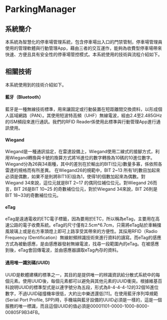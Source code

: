 # ParkingManager

## 系統簡介
本系統為智慧化的停車場管理系統，包含停車場出入口的門禁管制，停車場管理員使用的管理軟體與行動管理App，藉由三者的交互運作，能夠為收費型停車場帶來快速、方便且具有安全性的停車場管控模式。本系統使用的技術與流程介紹如下。

## 相關技術
本系統使用到的技術介紹如下。

#### 藍牙（Bluetooth）
藍牙是一種無線技術標準，用來讓固定或行動裝置在短距離間交換資料，以形成個人區域網路（PAN）。其使用短波特高頻（UHF）無線電波，經由2.4至2.485GHz的ISM頻段來進行通訊。我們的RFID Reader係使用此標準與行動管理App進行通訊使用。

#### Wiegand
Wiegand是一種通訊協定，在雷達設備上，Wiegand使用二線式的接腳方式，利用Wiegand轉換與卡號的換算方式將16進位的數字轉換為10碼的10進位數字。Wiegand分為26與34兩種，其中的差別在於輸出的BIT(位元)數量多寡，係依照各雷達的規格而有所差異。
在Wiegand26的規範中，BIT 2~13 所有1的數目加起來必須是偶數，如果不是則將BIT1(E)設為1，使得1的個數加起來為偶數。對Wiegand 34來說，這位元就是BIT 2~17 的偶同位補位位元。對Wiegand 26而言，BIT 26是BIT 10~25 的奇數補位位元，對於Wiegand 34來說，BIT 26則是 BIT 18~33的奇數補位位元。

#### eTag
eTag是遠通電收的ETC電子標籤，因為要用於ETC，所以稱為eTag，主要用在高速公路的電子收費系統。eTag的尺寸僅有2.5cm*6.7cm，只需將eTag貼於車輛擋風玻璃上或是右方車頭燈上即可上路享受其帶來的方便性。其採用RFID（Radio Frequency IDentification）無線射頻辨識技術來進行資料的讀寫。而eTag的感應方式為被動感應，是由感應器發射無線電波，找尋一段範圍內的eTag。在被感應到後，eTag會回傳電波，並由感應器讀取eTag內存的資料。

#### 通用唯一識別碼(UUID)
UUID是軟體建構的標準之一，其目的是提供唯一的辨識資訊給分散式系統中的每個元素。使用UUID後，每個元素都可以避免與其他元素的UUID衝突。根據維基百科說明UUID的標準型式是以連字號分為五段，形式為8-4-4-4-12的32個16進位數字，不過UUID碰撞機率很低，大約比中樂透還低[11]。在使用藍牙序列埠規範(Serial Port Profile, SPP)時，手機端與藍牙設備的UUID必須是一樣的，這是一個服務的唯一標識，而且這個UUID的值必須是00001101-0000-1000-8000-00805F9B34FB。



